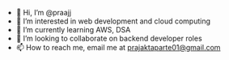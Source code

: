 - 👋 Hi, I’m @praajj
- 👀 I’m interested in web development and cloud computing
- 🌱 I’m currently learning AWS, DSA
- 💞️ I’m looking to collaborate on backend developer roles
- 📫 How to reach me, email me at prajaktaparte01@gmail.com 

<!---
praajj/praajj is a ✨ special ✨ repository because its `README.md` (this file) appears on your GitHub profile.
You can click the Preview link to take a look at your changes.
--->
